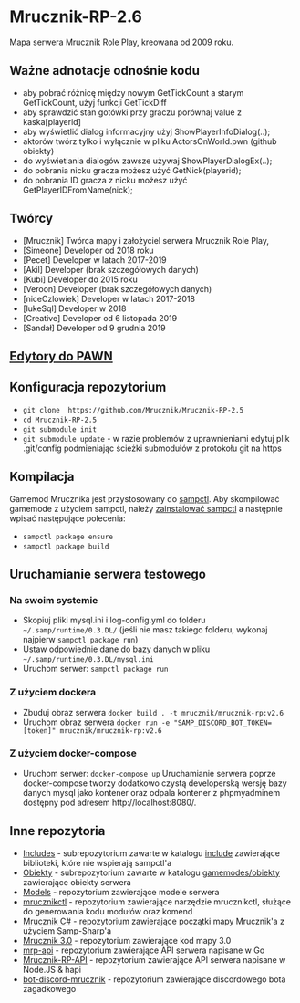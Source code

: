 # Mrucznik-RP-2.6

Mapa serwera Mrucznik Role Play, kreowana od 2009 roku.

## Ważne adnotacje odnośnie kodu

- aby pobrać różnicę między nowym GetTickCount a starym GetTickCount, użyj funkcji GetTickDiff
- aby sprawdzić stan gotówki przy graczu porównaj value z kaska[playerid]
- aby wyświetlić dialog informacyjny użyj ShowPlayerInfoDialog(..);
- aktorów twórz tylko i wyłącznie w pliku ActorsOnWorld.pwn (github obiekty)
- do wyświetlania dialogów zawsze używaj ShowPlayerDialogEx(..);
- do pobrania nicku gracza możesz użyć GetNick(playerid);
- do pobrania ID gracza z nicku możesz użyć GetPlayerIDFromName(nick);

## Twórcy

- [Mrucznik] Twórca mapy i założyciel serwera Mrucznik Role Play,
- [Simeone] Developer od 2018 roku
- [Pecet] Developer w latach 2017-2019
- [Akil] Developer (brak szczegółowych danych)
- [Kubi] Developer do 2015 roku
- [Veroon] Developer (brak szczegółowych danych)
- [niceCzlowiek] Developer w latach 2017-2018
- [lukeSql] Developer w 2018
- [Creative] Developer od 6 listopada 2019
- [Sandał] Developer od 9 grudnia 2019

## [Edytory do PAWN](IDE.md)

## Konfiguracja repozytorium

- `git clone  https://github.com/Mrucznik/Mrucznik-RP-2.5`
- `cd Mrucznik-RP-2.5`
- `git submodule init`
- `git submodule update` - w razie problemów z uprawnieniami edytuj plik .git/config podmieniając ścieżki submodułów z protokołu git na https

## Kompilacja

Gamemod Mrucznika jest przystosowany do [sampctl](https://github.com/Southclaws/sampctl).
Aby skompilować gamemode z użyciem sampctl, należy [zainstalować sampctl](https://github.com/Southclaws/sampctl/wiki/Windows) a następnie wpisać następujące polecenia:

- `sampctl package ensure`
- `sampctl package build`

## Uruchamianie serwera testowego
### Na swoim systemie
- Skopiuj pliki mysql.ini i log-config.yml do folderu `~/.samp/runtime/0.3.DL/` (jeśli nie masz takiego folderu, wykonaj najpierw `sampctl package run`)
- Ustaw odpowiednie dane do bazy danych w pliku `~/.samp/runtime/0.3.DL/mysql.ini`
- Uruchom serwer: `sampctl package run`

### Z użyciem dockera
- Zbuduj obraz serwera `docker build . -t mrucznik/mrucznik-rp:v2.6`
- Uruchom obraz serwera `docker run -e "SAMP_DISCORD_BOT_TOKEN=[token]" mrucznik/mrucznik-rp:v2.6`

### Z użyciem docker-compose
- Uruchom serwer: `docker-compose up`
Uruchamianie serwera poprze docker-compose tworzy dodatkowo czystą developerską wersję bazy danych mysql jako kontener oraz odpala kontener z phpmyadminem dostępny pod adresem http://localhost:8080/.

## Inne repozytoria
- [Includes](https://github.com/Mrucznik/Mrucznik-RP-Includes) - subrepozytorium zawarte w katalogu [include](./include) zawierające biblioteki, które nie wspierają sampctl'a
- [Obiekty](https://github.com/Mrucznik/Mrucznik-RP-obiekty) - subrepozytorium zawarte w katalogu [gamemodes/obiekty](./gamemodes/obiekty) zawierające obiekty serwera
- [Models](https://github.com/Mrucznik/Mrucznik-RP-Models) - repozytorium zawierające modele serwera
- [mrucznikctl](https://github.com/Mrucznik/Mrucznik-RP-CTL) - repozytorium zawierające narzędzie mrucznikctl, służące do generowania kodu modułów oraz komend
- [Mrucznik C#](https://github.com/Mrucznik/Mrucznik-RP-CSharp) - repozytorium zawierające początki mapy Mrucznik'a z użyciem Samp-Sharp'a
- [Mrucznik 3.0](https://github.com/Mrucznik/Mrucznik-RP-3.0) - repozytorium zawierające kod mapy 3.0
- [mrp-api](https://github.com/Mrucznik/mrp-api) - repozytorium zawierające API serwera napisane w Go
- [Mrucznik-RP-API](https://github.com/Mrucznik/Mrucznik-RP-API) - repozytorium zawierające API serwera napisane w Node.JS & hapi
- [bot-discord-mrucznik](https://github.com/Mrucznik/bot-discord-mrucznik) - repozytorium zawierające discordowego bota zagadkowego